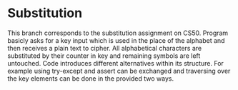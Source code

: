 # Substitution
This branch corresponds to the substitution assignment on CS50. Program basicly asks for a key 
input which is used in the place of the alphabet and then receives a plain text to cipher. 
All alphabetical characters are substituted by their counter in key and remaining symbols are left untouched.
Code introduces different alternatives within its structure. For example using try-except 
and assert can be exchanged and traversing over the key elements can be done in the provided two ways.  

